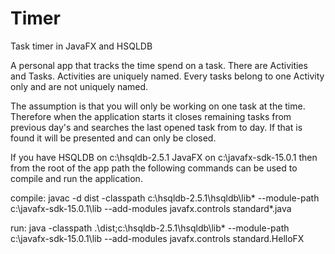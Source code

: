 # Timer
Task timer in JavaFX and HSQLDB

A personal app that tracks the time spend on a task. There are Activities and Tasks. Activities are uniquely named. Every tasks belong to one Activity only and are not uniquely named.

The assumption is that you will only be working on one task at the time. Therefore when the application starts it closes remaining tasks from previous day's and searches the last opened task from to day. If that is found it will be presented and can only be closed.



If you have HSQLDB on c:\hsqldb-2.5.1 JavaFX on c:\javafx-sdk-15.0.1 then from the root of the app path the following commands can be used to compile and run the application.

compile:
javac -d dist -classpath c:\hsqldb-2.5.1\hsqldb\lib\* --module-path c:\javafx-sdk-15.0.1\lib --add-modules javafx.controls standard\*.java

run:
java -classpath .\dist;c:\hsqldb-2.5.1\hsqldb\lib\* --module-path c:\javafx-sdk-15.0.1\lib --add-modules javafx.controls standard.HelloFX
